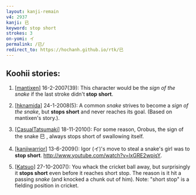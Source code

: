 ```yaml
---
layout: kanji-remain
v4: 2937
kanji: 已
keyword: stop short
strokes: 3
on-yomi: イ
permalink: /已/
redirect_to: https://hochanh.github.io/rtk/已
---
```


## Koohii stories: 

1) [<a href="http://kanji.koohii.com/profile/mantixen">mantixen</a>] 16-2-2007(39): This character would be the <em>sign of the snake</em> if the last stroke didn&#039;t<strong> stop short</strong>.

2) [<a href="http://kanji.koohii.com/profile/hknamida">hknamida</a>] 24-1-2008(5): A common <em>snake</em> strives to become a <em>sign of the snake</em>, but <strong>stops short</strong> and never reaches its goal. (Based on mantixen&#039;s story.).

3) [<a href="http://kanji.koohii.com/profile/CasualTatsumaki">CasualTatsumaki</a>] 18-11-2010(): For some reason, Orobus, the sign of the snake 巳 , always stops short of swallowing itself.

4) [<a href="http://kanji.koohii.com/profile/kanjiwarrior">kanjiwarrior</a>] 13-6-2009(): Igor (イ)&#039;s move to steal a snake&#039;s girl was to<strong> stop short</strong>. <a href="http://www.youtube.com/watch?v=lxGRE2wpjsY">http://www.youtube.com/watch?v=lxGRE2wpjsY</a>.

5) [<a href="http://kanji.koohii.com/profile/Katsuo">Katsuo</a>] 27-10-2007(): You whack the cricket ball away, but surprisingly it <strong>stops short</strong> even before it reaches short stop. The reason is it hit a passing <em>snake</em> (and knocked a chunk out of him). Note: &quot;short stop&quot; is a fielding position in cricket.

